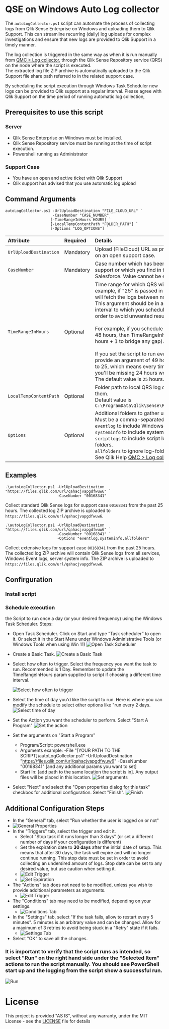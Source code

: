 # QSE on Windows Auto Log collector

The `autoLogCollector.ps1` script can automate the process of collecting logs from Qlik Sense Enterprise on Windows and uploading them to Qlik Support. This can streamline recurring (daily) log uploads for complex investigations and ensure that new logs are provided to Qlik Support in a timely manner.  

The log collection is triggered in the same way as when it is run manually from [QMC > Log collector](https://help.qlik.com/en-US/sense-admin/Subsystems/DeployAdministerQSE/Content/Sense_DeployAdminister/QSEoW/Administer_QSEoW/Managing_QSEoW/log-collector.htm), through the Qlik Sense Repository service (QRS) on the node where the script is executed.  
The extracted log file ZIP archive is automatically uploaded to the Qlik Support file share path referred to in the related support case. 

By scheduling the script execution through Windows Task Scheduler new logs can be provided to Qlik support at a regular interval. Please agree with Qlik Support on the time period of running automatic log collection, 

## Prerequisites to use this script

### Server
- Qlik Sense Enterprise on Windows must be installed.
- Qlik Sense Repository service must be running at the time of script execution.
- Powershell running as Administrator
### Support Case
- You have an open and active ticket with Qlik Support
- Qlik support has advised that you use automatic log upload

## Command Arguments
```
autoLogCollector.ps1 -UrlUploadDestination "FILE_CLOUD_URL" `
                     -CaseNumber "CASE_NUMBER" `
                    [-TimeRangeInHours HOURS] `
                    [-LocalTempContentPath "FOLDER_PATH"] `
                    [-Options "LOG_OPTIONS"] `
```

| Attribute                | Required   | Details                                          |
| :---                     | :---       | :---
| `UrlUploadDestination`   | Mandatory  | Upload (FileCloud) URL as provided by Qlik Support on an open support case.  |
| `CaseNumber`             | Mandatory  | Case number which has been communicated by support or which you find in the case portal in Salesforce. Value cannot be empty. |
| `TimeRangeInHours`       | Optional   | Time range for which QRS will fetch logs. For example, if "25" is passed in as an argument, QRS will fetch the logs between now and 25 hours ago. <BR/> This argument should be in accordance with the time interval to which you schedule this script to run in order to avoid unwanted results. <BR/> <BR/>For example, if you schedule this script to run every 48 hours, then TimeRangeInHours should be 49 (48 hours + 1 to bridge any gap). <BR/> <BR/> If you set the script to run every 48 hours and do not provide an argument of 49 hours, then it will default to 25, which means every time the script executes, you'll be missing 24 hours worth of logs. <BR/> The default value is `25` hours. |
| `LocalTempContentPath`   | Optional   | Folder path to local QRS log output after collecting them. <BR/> Default value is `C:\ProgramData\Qlik\Sense\Repository\TempContent\` |
| `Options`                | Optional   | Additional folders to gather upon log collection. <BR/> Must be a comma-separated value of options:<BR/>`eventlog` to include Windows event logs.<BR/>`systeminfo` to include system information. <BR/>`scriptlogs` to include script log files from Qlik folders. <BR/>`allfolders` to ignore log-folder filter and export all. <BR/> See Qlik Help [QMC > Log collector](https://help.qlik.com/en-US/sense-admin/Subsystems/DeployAdministerQSE/Content/Sense_DeployAdminister/QSEoW/Administer_QSEoW/Managing_QSEoW/log-collector.htm) for more details. |

## Examples

```
.\autoLogCollector.ps1 -UrlUploadDestination "https://files.qlik.com/url/qahacjvapgdfwuw6" `
                       -CaseNumber "00168341"
```

Collect standard Qlik Sense logs for support case `00168341` from the past 25 hours. 
The collected log ZIP archive is uploaded to `https://files.qlik.com/url/qahacjvapgdfwuw6`.

```
.\autoLogCollector.ps1 -UrlUploadDestination "https://files.qlik.com/url/qahacjvapgdfwuw6" `
                       -CaseNumber "00168341" `
                       -Options "eventlog,systeminfo,allfolders"
```

Collect extensive logs for support case `00168341` from the past 25 hours. 
The collected log ZIP archive will contain Qlik Sense logs from all services, Windows Event logs, server system info.
The ZIP archive is uploaded to `https://files.qlik.com/url/qahacjvapgdfwuw6`.

## Confirguration

### Install script

### Schedule execution

the Script to run once a day (or your desired frequency) using the Windows Task Scheduler.
Steps:
- Open Task Scheduler. Click on Start and type “Task scheduler” to open it. Or select it in the Start Menu under Windows Administrative Tools (or Windows Tools when using Win 11)
  ![Open Task Scheduler](/images/1.png "Open Task Scheduler")
- Create a Basic Task.
![Create a Basic Task](/images/2.png "Create a Basic Task")
- Select how often to trigger. Select the frequency you want the task to run. Recommended is 1 Day. Remember to update the TimeRangeInHours param supplied to script if choosing a different time interval.

  ![Select how often to trigger](/images/3.png "Select how often to trigger")
- Select the time of day you'd like the script to run. Here is where you can modify the schedule to select other options like "run every 2 days.
  ![Select time of day](/images/4.png "Select time of day to run")
- Set the Action you want the scheduler to perform. Select "Start A Program"
  ![Set the action](/images/5.png "Set the action")
- Set the arguments on "Start a Program"
    - Program/Script: powershell.exe
    - Arguments example: -File "[YOUR PATH TO THE SCRIPT]\autoLogCollector.ps1" -UrlUploadDestination "https://files.qlik.com/url/qahacjvapgdfwuw6" -CaseNumber "00168341" [and any additional params you want to set]
    - Start In: [add path to the same location the script is in]. Any output files will be placed in this location.
![Set arguments](/images/6.png "Set the action")

- Select "Next" and select the "Open properties dialog for this task" checkbox for additional configuration. Select "Finish".
![Finish](/images/7.png "Finish")


## Additional Configuration Steps
- In the "General" tab, select "Run whether the user is logged on or not"
- ![General Properties](/images/8.png "General Properties")
- In the "Triggers" tab, select the trigger and edit it.
    - Select "Stop task if it runs longer than 3 days" (or set a different number of days if your configuration is different)
    - Set the expiration date to **30 days** after the initial date of setup. This means that after 30 days, the task will expire and will no longer continue running. This stop date must be set in order to avoid collecting an undersired amount of logs. Stop date can be set to any desired value, but use caution when setting it.
    -  ![Edit Trigger](/images/9.png "Edit Trigger")
    -  ![Set Expiration](/images/10.png "Set Expiration")
- The "Actions" tab does not need to be modified, unless you wish to provide additional parameters as arguments.
    -  ![Edit Trigger](/images/11.png "Edit Trigger")
- The "Conditions" tab may need to be modified, depending on your settings.
    -  ![Conditions Tab](/images/12.png "Conditions Tab")
- In the "Settings" tab, select "If the task fails, allow to restart every 5 minutes". 5 minutes is an arbitrary value and can be changed. Allow for a maximum of 3 retries to avoid being stuck in a "Retry" state if it fails.
    -  ![Settings Tab](/images/13.png "Settings Tab")
- Select "OK" to save all the changes. 

### It is important to verify that the script runs as intended, so select "Run" on the right hand side under the "Selected Item" actions to run the script manually. You should see PowerShell start up and the logging from the script show a successful run.
![Run](/images/14.png "Run")

# License
This project is provided "AS IS", without any warranty, under the MIT License - see the [LICENSE](./LICENSE) file for details
